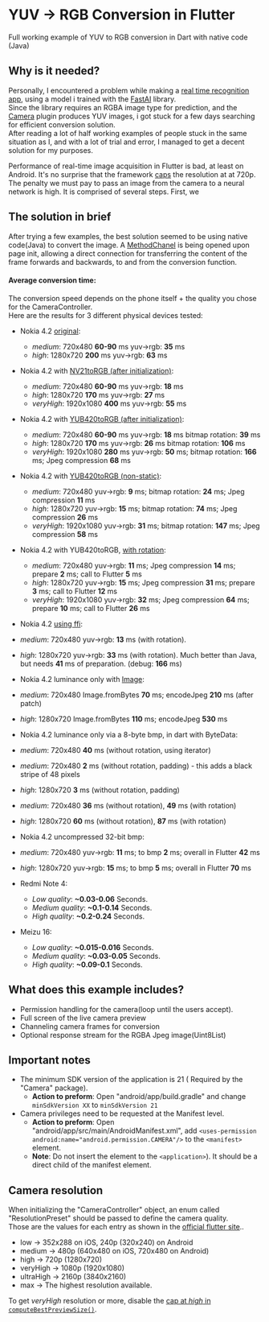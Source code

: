 # YUV -> RGB Conversion in Flutter

Full working example of YUV to RGB conversion in Dart with native code (Java)

## Why is it needed?
Personally, I encountered a problem while making a [real time recognition app](https://github.com/tomerblecher/fruit-recoginition-app), using a model i trained with the [FastAI](https://www.fast.ai/) library.  
Since the library requires an RGBA image type for prediction, and the [Camera](https://pub.dev/packages/camera) plugin produces YUV images, i got stuck for a few days searching for efficient conversion solution.  
After reading a lot of half working examples of people stuck in the same situation as I, and with a lot of trial and error, I managed to get a decent solution for my purposes.

Performance of real-time image acquisition in Flutter is bad, at least on Android.
It's no surprise that the framework [caps](https://github.com/mklim/plugins/blob/master/packages/camera/android/src/main/java/io/flutter/plugins/camera/CameraUtils.java#L28)
the resolution at  at 720p.
The penalty we must pay to pass an image from the camera to a neural network is high. It is comprised of several steps. First, we

## The solution in brief
After trying a few examples, the best solution seemed to be using native code(Java) to convert the image.
A [MethodChanel](https://flutter.dev/docs/development/platform-integration/platform-channels?tab=android-channel-java-tab) is being opened upon page init, allowing a direct connection for transferring the content of the frame forwards and backwards, to and from the conversion function.

#### Average conversion time:
The conversion speed depends on the phone itself + the quality you chose for the CameraController.  
Here are the results for 3 different physical devices tested:

* Nokia 4.2 [original](https://github.com/alexcohn/YUV_2_RGB/tree/909afee5062843e18f2fb9d3ea6e5ac43ecb8fcc):
  * *medium*: 720x480 **60-90** ms yuv->rgb: **35** ms
  * *high*: 1280x720 **200** ms yuv->rgb: **63** ms

* Nokia 4.2 with [NV21toRGB (after initialization)](https://github.com/alexcohn/YUV_2_RGB/tree/8a0d7dae74356a0528604c1756131bff9f4a24a6):
  * *medium*: 720x480 **60-90** ms yuv->rgb: **18** ms
  * *high*: 1280x720 **170** ms yuv->rgb: **27** ms
  * *veryHigh*: 1920x1080 **400** ms yuv->rgb: **55** ms

* Nokia 4.2 with [YUB420toRGB (after initialization)](https://github.com/alexcohn/YUV_2_RGB/tree/b3cee7d55e1497f4fc3802caaf9479326f4632b3):
  * *medium*: 720x480 **60-90** ms yuv->rgb: **18** ms bitmap rotation: **39** ms
  * *high*: 1280x720 **170** ms yuv->rgb: **26** ms bitmap rotation: **106** ms
  * *veryHigh*: 1920x1080 **280** ms yuv->rgb: **50** ms; bitmap rotation: **166** ms; Jpeg compression **68** ms

* Nokia 4.2 with [YUB420toRGB (non-static)](https://github.com/alexcohn/YUV_2_RGB/tree/b59b62d6fd91836f43b6892bb358df282e4643db):
  * *medium*: 720x480 yuv->rgb: **9** ms; bitmap rotation: **24** ms; Jpeg compression **11** ms
  * *high*: 1280x720 yuv->rgb: **15** ms; bitmap rotation: **74** ms; Jpeg compression **26** ms
  * *veryHigh*: 1920x1080 yuv->rgb: **31** ms; bitmap rotation: **147** ms; Jpeg compression **58** ms

* Nokia 4.2 with YUB420toRGB, [with rotation](https://github.com/alexcohn/YUV_2_RGB/tree/bf1b367a239f0f91e88f0456f36780a0642a5365):
  * *medium*: 720x480 yuv->rgb: **11** ms; Jpeg compression **14** ms; prepare **2** ms; call to Flutter **5** ms
  * *high*: 1280x720 yuv->rgb: **15** ms; Jpeg compression **31** ms; prepare **3** ms; call to Flutter **12** ms
  * *veryHigh*: 1920x1080 yuv->rgb: **32** ms; Jpeg compression **64** ms; prepare **10** ms; call to Flutter **26** ms

 * Nokia 4.2 [using ffi](https://github.com/Hugand/camera_tutorial.git):
  * *medium*: 720x480 yuv->rgb: **13** ms (with rotation).
  * *high*: 1280x720 yuv->rgb: **33** ms (with rotation). Much better than Java, but needs **41** ms of preparation. (debug: **166** ms)

 * Nokia 4.2 luminance only with [Image](https://github.com/brendan-duncan/image.git):
  * *medium*: 720x480 Image.fromBytes **70** ms; encodeJpeg **210** ms (after patch)
  * *high*: 1280x720 Image.fromBytes **110** ms; encodeJpeg **530** ms

 * Nokia 4.2 luminance only via a 8-byte bmp, in dart with ByteData:
  * *medium*: 720x480 **40** ms (without rotation, using iterator)
  * *medium*: 720x480 **2** ms (without rotation, padding) - this adds a black stripe of 48 pixels
  * *high*: 1280x720 **3** ms (without rotation, padding)
  * *medium*: 720x480 **36** ms (without rotation), **49** ms (with rotation)
  * *high*: 1280x720 **60** ms (without rotation), **87** ms (with rotation)

 * Nokia 4.2 uncompressed 32-bit bmp:
  * *medium*: 720x480 yuv->rgb: **11** ms; to bmp **2** ms; overall in Flutter **42** ms
  * *high*: 1280x720 yuv->rgb: **15** ms; to bmp **5** ms; overall in Flutter **70** ms

* Redmi Note 4:
  * *Low quality*: **~0.03-0.06** Seconds.
  * *Medium quality*: **~0.1-0.14** Seconds.
  * *High quality*: **~0.2-0.24** Seconds.

* Meizu 16:
  * *Low quality*: **~0.015-0.016** Seconds.
  * *Medium quality*: **~0.03-0.05** Seconds.
  * *High quality*: **~0.09-0.1** Seconds.
  
## What does this example includes?
* Permission handling for the camera(loop until the users accept).
* Full screen of the live camera preview
* Channeling camera frames for conversion
* Optional response stream for the RGBA Jpeg image(Uint8List)

## Important notes
* The minimum SDK version of the application is 21 ( Required by the "Camera" package).
  * **Action to preform**: Open "android/app/build.gradle" and change
   ```minSdkVersion XX``` to ```minSdkVersion 21```
* Camera privileges need to be requested at the Manifest level.
  * **Action to preform**: Open "android/app/src/main/AndroidManifest.xml",
add ```<uses-permission android:name="android.permission.CAMERA"/>``` to the ```<manifest>``` element.
  * **Note**: Do not insert the element to the ```<application>```). It should be a direct child of the manifest element.

## Camera resolution
When initializing the "CameraController" object, an enum called "ResolutionPreset" should be passed to define the camera quality.  
Those are the values for each entry as shown in the [official flutter site](https://pub.dev/documentation/camera/latest/camera/ResolutionPreset-class.html)..

* low → 352x288 on iOS, 240p (320x240) on Android
* medium → 480p (640x480 on iOS, 720x480 on Android)
* high → 720p (1280x720)
* veryHigh → 1080p (1920x1080)
* ultraHigh → 2160p (3840x2160)
* max → The highest resolution available.

To get *veryHigh* resolution or more, disable the [cap at *high* in `computeBestPreviewSize()`](https://github.com/mklim/plugins/blob/master/packages/camera/android/src/main/java/io/flutter/plugins/camera/CameraUtils.java#L28).

